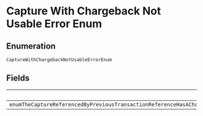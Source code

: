 
# Capture With Chargeback Not Usable Error Enum

## Enumeration

`CaptureWithChargebackNotUsableErrorEnum`

## Fields

| Name |
|  --- |
| `enumTheCaptureReferencedByPreviousTransactionReferenceHasAChargebackAndHenceCannotBeUsedForThisOrderPleaseUseAPreviousTransactionReferenceWhichDoesNotHaveAChargeback` |

